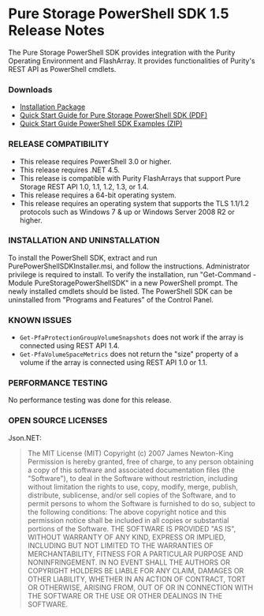 # Pure Storage PowerShell SDK 1.5 Release Notes

The Pure Storage PowerShell SDK provides integration with the Purity Operating Environment and FlashArray. It provides functionalities of Purity's REST API as PowerShell cmdlets.

### Downloads
* [Installation Package](https://github.com/PureStorage-Connect/PowerShellSDK/blob/master/PurePowerShellSDKInstaller.msi)
* [Quick Start Guide for Pure Storage PowerShell SDK (PDF)](https://github.com/PureStorage-Connect/PowerShellSDK/blob/master/Quick%20Start%20Guide%20for%20Pure%20Storage%20PowerShell%20SDK.pdf)
* [Quick Start Guide PowerShell SDK Examples (ZIP)](https://github.com/PureStorage-Connect/PowerShellSDK/blob/master/SDK-Examples.zip)

### RELEASE COMPATIBILITY

* This release requires PowerShell 3.0 or higher.
* This release requires .NET 4.5.
* This release is compatible with Purity FlashArrays that support Pure Storage REST API 1.0, 1.1, 1.2, 1.3, or 1.4.
* This release requires a 64-bit operating system.
* This release requires an operating system that supports the TLS 1.1/1.2 protocols such as Windows 7 & up or Windows Server 2008 R2 or higher.

### INSTALLATION AND UNINSTALLATION

To install the PowerShell SDK, extract and run PurePowerShellSDKInstaller.msi, and follow the instructions. Administrator privilege is required to install. To verify the installation, run "Get-Command -Module PureStoragePowerShellSDK" in a new PowerShell prompt. The newly installed cmdlets should be listed. The PowerShell SDK can be uninstalled from "Programs and Features" of the Control Panel.

### KNOWN ISSUES

* `Get-PfaProtectionGroupVolumeSnapshots` does not work if the array is connected using REST API 1.4.
* `Get-PfaVolumeSpaceMetrics` does not return the "size" property of a volume if the array is connected using REST API 1.0 or 1.1.

### PERFORMANCE TESTING

No performance testing was done for this release.

### OPEN SOURCE LICENSES

Json.NET:
> The MIT License (MIT)
Copyright (c) 2007 James Newton-King
Permission is hereby granted, free of charge, to any person obtaining a copy of this software and associated documentation files (the "Software"), to deal in the Software without restriction, including without limitation the rights to use, copy, modify, merge, publish, distribute, sublicense, and/or sell copies of the Software, and to permit persons to whom the Software is furnished to do so, subject to the following conditions:
The above copyright notice and this permission notice shall be included in all copies or substantial portions of the Software.
THE SOFTWARE IS PROVIDED "AS IS", WITHOUT WARRANTY OF ANY KIND, EXPRESS OR IMPLIED, INCLUDING BUT NOT LIMITED TO THE WARRANTIES OF MERCHANTABILITY, FITNESS FOR A PARTICULAR PURPOSE AND NONINFRINGEMENT. IN NO EVENT SHALL THE AUTHORS OR COPYRIGHT HOLDERS BE LIABLE FOR ANY CLAIM, DAMAGES OR OTHER LIABILITY, WHETHER IN AN ACTION OF CONTRACT, TORT OR OTHERWISE, ARISING FROM, OUT OF OR IN CONNECTION WITH THE SOFTWARE OR THE USE OR OTHER DEALINGS IN THE SOFTWARE.
